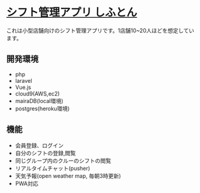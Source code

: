 # [シフト管理アプリ しふとん](https://nameless-woodland-04388.herokuapp.com/top)

これは小型店舗向けのシフト管理アプリです。1店舗10~20人ほどを想定しています。


## 開発環境
- php
- laravel
- Vue.js
- cloud9(AWS,ec2)
- mairaDB(local環境)
- postgres(heroku環境)

## 機能
- 会員登録、ログイン
- 自分のシフトの登録,閲覧
- 同じグループ内のクルーのシフトの閲覧
- リアルタイムチャット(pusher)
- 天気予報(open weather map, 毎朝3時更新)
- PWA対応
